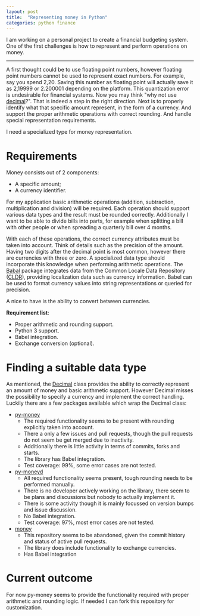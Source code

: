 ```yaml
---
layout: post
title:  "Representing money in Python"
categories: python finance
---
```


I am working on a personal project to create a financial budgeting system. One of the first challenges is how to represent and perform operations on money.

<!--more-->
---

A first thought could be to use floating point numbers, however floating point numbers cannot be used to represent exact numbers. For example, say you spend 2,20. Saving this number as floating point will actually save it as 2,19999 or 2.200001 depending on the platform. This quantization error is undesirable for financial systems.
Now you may think "why not use [decimal](https://docs.python.org/3.6/library/decimal.html)?". That is indeed a step in the right direction. Next is to properly identify what that specific amount represent, in the form of a currency. And support the proper arithmetic operations with correct rounding. And handle special representation requirements.

I need a specialized type for money representation.

# Requirements

Money consists out of 2 components:
* A specific amount;
* A currency identifier.

For my application basic arithmetic operations (addition, subtraction, multiplication and division) will be required. Each operation should support various data types and the result must be rounded correctly. Additionally I want to be able to divide bills into parts, for example when splitting a bill with other people or when spreading a quarterly bill over 4 months.

With each of these operations, the correct currency attributes must be taken into account. Think of details such as the precision of the amount. Having two digits after the decimal point is most common, however there are currencies with three or zero. A specialized data type should incorporate this knowledge when performing arithmetic operations.
The [Babal](http://babel.pocoo.org/en/latest/) package integrates data from the Common Locale Data Repository ([CLDR](http://cldr.unicode.org/)), providing localization data such as currency information. Babel can be used to format currency values into string representations or queried for precision.

A nice to have is the ability to convert between currencies.

__Requirement list__:
* Proper arithmetic and rounding support.
* Python 3 support.
* Babel integration.
* Exchange conversion (optional).

# Finding a suitable data type

As mentioned, the [Decimal](https://docs.python.org/3.6/library/decimal.html) class provides the ability to correctly represent an amount of money and basic arithmetic support. However Decimal misses the possibility to specify a currency and implement the correct handling. Luckily there are a few packages available which wrap the Decimal class:
* [py-money](https://pypi.org/project/py-money/)
  * The required functionality seems to be present with rounding explicitly taken into account.
  * There a only a few issues and pull requests, though the pull requests do not seem be get merged due to inactivity.
  * Additionally there is little activity in terms of commits, forks and starts.
  * The library has Babel integration.
  * Test coverage: 99%, some error cases are not tested.
* [py-moneyd](https://pypi.org/project/py-moneyed/)
  * All required functionality seems present, tough rounding needs to be performed manually.
  * There is no developer actively working on the library, there seem to be plans and discussions but nobody to actually implement it.
  * There is some activity though it is mainly focussed on version bumps and issue discussion.
  * No Babel integration.
  * Test coverage: 97%, most error cases are not tested.
* [money](https://pypi.org/project/money/)
  * This repository seems to be abandoned, given the commit history and status of active pull requests.
  * The library does include functionality to exchange currencies.
  * Has Babel integration

# Current outcome

For now py-money seems to provide the functionality required with proper arithmetic and rounding logic. If needed I can fork this repository for customization.
